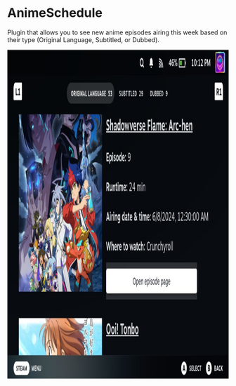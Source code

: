 # AnimeSchedule
Plugin that allows you to see new anime episodes airing this week based on their type (Original Language, Subtitled, or Dubbed).

<img src="./assets/animeschedule-preview.png" width="1000" height="750" />